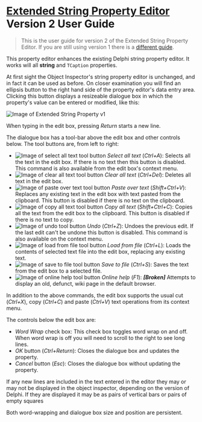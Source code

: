 # [Extended String Property Editor](../StringPE.md) Version 2 User Guide

> This is the user guide for version 2 of the Extended String Property Editor. If you are still using version 1 there is a [different guide](./UserGuideV1.md).

This property editor enhances the existing Delphi string property editor. It works will all **string** and `TCaption` properties.

At first sight the Object Inspector's string property editor is unchanged, and in fact it can be used as before. On closer examination you will find an ellipsis button to the right hand side of the property editor's data entry area. Clicking this button displays a resizeable dialogue box in which the property's value can be entered or modified, like this:

![Image of Extended String Property v1](./images/v2/window.png)

When typing in the edit box, pressing _Return_ starts a new line.

The dialogue box has a tool-bar above the edit box and other controls below. The tool buttons are, from left to right:

* ![Image of select all text tool button](./images/v2/tb-selectall.png) _Select all text_ (_Ctrl+A_): Selects all the text in the edit box. If there is no text then this button is disabled. This command is also available from the edit box's context menu.
* ![Image of clear all text tool button](./images/v2/tb-clear.png) _Clear all text_ (_Ctrl+Del_): Deletes all text in the edit box.
* ![Image of paste over text tool button](./images/v2/tb-pasteover.png) _Paste over text_ (_Shift+Ctrl+V_): Replaces any existing text in the edit box with text pasted from the clipboard. This button is disabled if there is no text on the clipboard.
* ![Image of copy all text tool button](./images/v2/tb-copyall.png) _Copy all text_ (_Shift+Ctrl+C_): Copies all the text from the edit box to the clipboard. This button is disabled if there is no text to copy.
* ![Image of undo tool button](./images/v2/tb-undo.png) _Undo_ (_Ctrl+Z_): Undoes the previous edit. If the last edit can't be undone this button is disabled. This command is also available on the context menu.
* ![Image of load from file tool button](./images/v2/tb-load.png) _Load from file_ (_Ctrl+L_): Loads the contents of selected text file into the edit box, replacing any existing text.
* ![Image of save to file tool button](./images/v2/tb-save.png) _Save to file_ (_Ctrl+S_): Saves the text from the edit box to a selected file.
* ![Image of online help tool button](./images//v2/tb-help.png) _Online help_ (_F1_): ***[Broken]*** Attempts to display an old, defunct, wiki page in the default browser.

In addition to the above commands, the edit box supports the usual cut (_Ctrl+X_), copy (_Ctrl+C_) and paste (_Ctrl+V_) text operations from its context menu.

The controls below the edit box are:

* _Word Wrap_ check box: This check box toggles word wrap on and off. When word wrap is off you will need to scroll to the right to see long lines.
* _OK_ button (_Ctrl+Return_): Closes the dialogue box and updates the property.
* _Cancel_ button (_Esc_): Closes the dialogue box without updating the property.

If any new lines are included in the text entered in the editor they may or may not be displayed in the object inspector, depending on the version of Delphi. If they are displayed it may be as pairs of vertical bars or pairs of empty squares

Both word-wrapping and dialogue box size and position are persistent.
